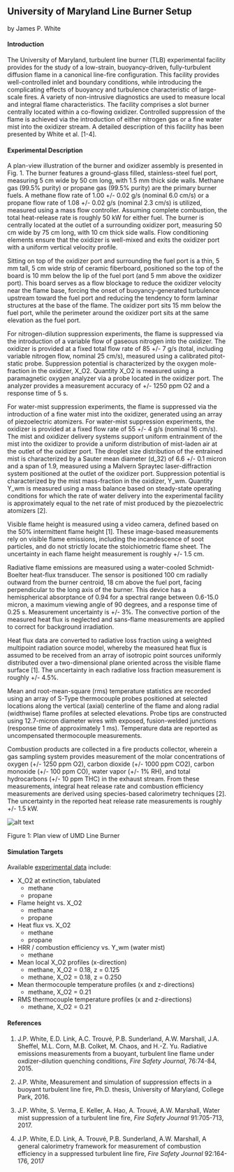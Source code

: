## University of Maryland Line Burner Setup

by James P. White

#### Introduction

The University of Maryland, turbulent line burner (TLB) experimental facility provides for the study of a low-strain, buoyancy-driven, fully-turbulent diffusion flame in a canonical line-fire configuration. This facility provides well-controlled inlet and boundary conditions, while introducing the complicating effects of buoyancy and turbulence characteristic of large-scale fires. A variety of non-intrusive diagnostics are used to measure local and integral flame characteristics. The facility comprises a slot burner centrally located within a co-flowing oxidizer. Controlled suppression of the flame is achieved via the introduction of either nitrogen gas or a fine water mist into the oxidizer stream. A detailed description of this facility has been presented by White et al. [1-4].

#### Experimental Description

A plan-view illustration of the burner and oxidizer assembly is presented in Fig. 1. The burner features a ground-glass filled, stainless-steel fuel port, measuring 5 cm wide by 50 cm long, with 1.5 mm thick side walls. Methane gas (99.5% purity) or propane gas (99.5% purity) are the primary burner fuels. A methane flow rate of 1.00 +/- 0.02 g/s (nominal 6.0 cm/s) or a propane flow rate of 1.08 +/- 0.02 g/s (nominal 2.3 cm/s) is utilized, measured using a mass flow controller. Assuming complete combustion, the total heat-release rate is roughly 50 kW for either fuel. The burner is centrally located at the outlet of a surrounding oxidizer port, measuring 50 cm wide by 75 cm long, with 10 cm thick side walls. Flow conditioning elements ensure that the oxidizer is well-mixed and exits the oxidizer port with a uniform vertical velocity profile.

Sitting on top of the oxidizer port and surrounding the fuel port is a thin, 5 mm tall, 5 cm wide strip of ceramic fiberboard, positioned so the top of the board is 10 mm below the lip of the fuel port (and 5 mm above the oxidizer port). This board serves as a flow blockage to reduce the oxidizer velocity near the flame base, forcing the onset of buoyancy-generated turbulence upstream toward the fuel port and reducing the tendency to form laminar structures at the base of the flame. The oxidizer port sits 15 mm below the fuel port, while the perimeter around the oxidizer port sits at the same elevation as the fuel port.

For nitrogen-dilution suppression experiments, the flame is suppressed via the introduction of a variable flow of gaseous nitrogen into the oxidizer. The oxidizer is provided at a fixed total flow rate of 85 +/- 7 g/s (total, including variable nitrogen flow, nominal 25 cm/s), measured using a calibrated pitot-static probe. Suppression potential is characterized by the oxygen mole-fraction in the oxidizer, X_O2. Quantity X_O2 is measured using a paramagnetic oxygen analyzer via a probe located in the oxidizer port. The analyzer provides a measurement accuracy of +/- 1250 ppm O2 and a response time of 5 s.

For water-mist suppression experiments, the flame is suppressed via the introduction of a fine water mist into the oxidizer, generated using an array of piezoelectric atomizers. For water-mist suppression experiments, the oxidizer is provided at a fixed flow rate of 55 +/- 4 g/s (nominal 16 cm/s). The mist and oxidizer delivery systems support uniform entrainment of the mist into the oxidizer to provide a uniform distribution of mist-laden air at the outlet of the oxidizer port. The droplet size distribution of the entrained mist is characterized by a Sauter mean diameter (d_32) of 6.6 +/- 0.1 micron and a span of 1.9, measured using a Malvern Spraytec laser-diffraction system positioned at the outlet of the oxidizer port. Suppression potential is characterized by the mist mass-fraction in the oxidizer, Y_wm. Quantity Y_wm is measured using a mass balance based on steady-state operating conditions for which the rate of water delivery into the experimental facility is approximately equal to the net rate of mist produced by the piezoelectric atomizers [2].

Visible flame height is measured using a video camera, defined based on the 50% intermittent flame height [1]. These image-based measurements rely on visible flame emissions, including the incandescence of soot particles, and do not strictly locate the stoichiometric flame sheet. The uncertainty in each flame height measurement is roughly +/- 1.5 cm.

Radiative flame emissions are measured using a water-cooled Schmidt-Boelter heat-flux transducer. The sensor is positioned 100 cm radially outward from the burner centroid, 18 cm above the fuel port, facing perpendicular to the long axis of the burner. This device has a hemispherical absorptance of 0.94 for a spectral range between 0.6-15.0 micron, a maximum viewing angle of 90 degrees, and a response time of 0.25 s. Measurement uncertainty is +/- 3%. The convective portion of the measured heat flux is neglected and sans-flame measurements are applied to correct for background irradiation.

Heat flux data are converted to radiative loss fraction using a weighted multipoint radiation source model, whereby the measured heat flux is assumed to be received from an array of isotropic point sources uniformly distributed over a two-dimensional plane oriented across the visible flame surface [1]. The uncertainty in each radiative loss fraction measurement is roughly +/- 4.5%.

Mean and root-mean-square (rms) temperature statistics are recorded using an array of S-Type thermocouple probes positioned at selected locations along the vertical (axial) centerline of the flame and along radial (widthwise) flame profiles at selected elevations. Probe tips are constructed using 12.7-micron diameter wires with exposed, fusion-welded junctions (response time of approximately 1 ms). Temperature data are reported as uncompensated thermocouple measurements.

Combustion products are collected in a fire products collector, wherein a gas sampling system provides measurement of the molar concentrations of oxygen (+/- 1250 ppm O2), carbon dioxide (+/- 1000 ppm CO2), carbon monoxide (+/- 100 ppm CO), water vapor (+/- 1% RH), and total hydrocarbons (+/- 10 ppm THC) in the exhaust stream. From these measurements, integral heat release rate and combustion efficiency measurements are derived using species-based calorimetry techniques [2]. The uncertainty in the reported heat release rate measurements is roughly +/- 1.5 kW.

![alt text](https://github.com/MaCFP/macfp-db/blob/master/Extinction/UMD_Line_Burner/Documentation/umd_line_burner_plan_view.png)

Figure 1: Plan view of UMD Line Burner

#### Simulation Targets

Available [experimental data](https://github.com/MaCFP/macfp-db/tree/master/Extinction/UMD_Line_Burner/Experimental_Data) include:

* X_O2 at extinction, tabulated
  - methane
  - propane
* Flame height vs. X_O2
  - methane
  - propane
* Heat flux vs. X_O2
  - methane
  - propane
* HRR / combustion efficiency vs. Y_wm (water mist)
  - methane
* Mean local X_O2 profiles (x-direction)
  - methane, X_O2 = 0.18, z = 0.125
  - methane, X_O2 = 0.18, z = 0.250
* Mean thermocouple temperature profiles (x and z-directions)
  - methane, X_O2 = 0.21
* RMS thermocouple temperature profiles (x and z-directions)
  - methane, X_O2 = 0.21


#### References

1. J.P. White, E.D. Link, A.C. Trouvé, P.B. Sunderland, A.W. Marshall, J.A. Sheffel, M.L. Corn, M.B. Colket, M. Chaos, and H.-Z. Yu. Radiative emissions measurements from a buoyant, turbulent line flame under oxdizer-dilution quenching conditions, _Fire Safety Journal_, 76:74-84, 2015.

2. J.P. White, Measurement and simulation of suppression effects in a buoyant turbulent line fire, Ph.D. thesis, University of Maryland, College Park, 2016.

3. J.P. White, S. Verma, E. Keller, A. Hao, A. Trouvé, A.W. Marshall, Water mist suppression of a turbulent line fire, _Fire Safety Journal_ 91:705-713, 2017.

4. J.P. White, E.D. Link, A. Trouvé, P.B. Sunderland, A.W. Marshall, A general calorimetry framework for measurement of combustion efficiency in a suppressed turbulent line fire, _Fire Safety Journal_ 92:164-176, 2017


